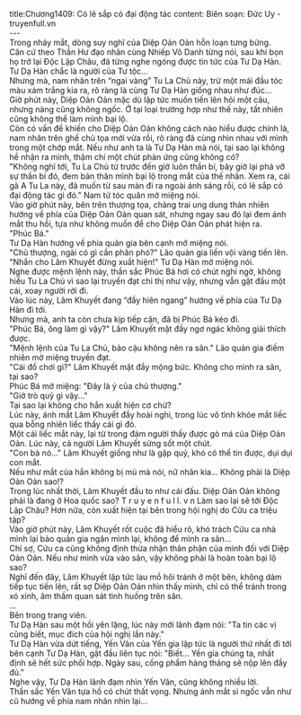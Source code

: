 title:Chương1409: Có lẽ sắp có đại động tác
content:
Biên soạn: Đức Uy - truyenfull.vn<br>---<br>Trong nháy mắt, dòng suy nghĩ của Diệp Oản Oản hỗn loạn tưng bừng.<br>Căn cứ theo Thần Hư đạo nhân cùng Nhiếp Vô Danh từng nói, sau khi bọn họ trở lại Độc Lập Châu, đã từng nghe ngóng được tin tức của Tư Dạ Hàn.<br>Tư Dạ Hàn chắc là người của Tư tộc...<br>Nhưng mà, nam nhân trên “ngai vàng” Tu La Chủ này, trừ một mái đầu tóc màu xám trắng kia ra, rõ ràng là cùng Tư Dạ Hàn giống nhau như đúc...<br>Giờ phút này, Diệp Oản Oản mặc dù lập tức muốn tiến lên hỏi một câu, nhưng nàng cũng không ngốc. Ở tại loại trường hợp như thế này, tất nhiên cũng không thể làm mình bại lộ.<br>Còn có vấn đề khiến cho Diệp Oản Oản không cách nào hiểu được chính là, nam nhân trên ghế chủ tọa mới vừa rồi, rõ ràng đã cùng nhìn nhau với mình trong một chớp mắt. Nếu như anh ta là Tư Dạ Hàn mà nói, tại sao lại không hề nhận ra mình, thậm chí một chút phản ứng cũng không có?<br>"Không nghĩ tới, Tu La Chủ từ trước đến giờ luôn thần bí, bây giờ lại phá vỡ sự thần bí đó, đem bản thân mình bại lộ trong mắt của thế nhân. Xem ra, cái gã A Tu La này, đã muốn từ sau màn đi ra ngoài ánh sáng rồi, có lẽ sắp có đại động tác gì đó." Nam tử tóc quăn mở miệng nói.<br>Vào giờ phút này, bên trên thượng tọa, chàng trai ung dung thản nhiên hướng về phía của Diệp Oản Oản quan sát, nhưng ngay sau đó lại đem ánh mắt thu hồi, tựa như không muốn để cho Diệp Oản Oản phát hiện ra.<br>"Phúc Bá."<br>Tư Dạ Hàn hướng về phía quản gia bên cạnh mở miệng nói.<br>"Chủ thượng, ngài có gì cần phân phó?" Lão quản gia liền vội vàng tiến lên.<br>"Nhắn cho Lâm Khuyết đừng xuất hiện!" Tư Dạ Hàn mở miệng nói.<br>Nghe được mệnh lệnh này, thần sắc Phúc Bá hơi có chút nghi ngờ, không hiểu Tu La Chủ vì sao lại truyền đạt chỉ thị như vậy, nhưng vẫn gật đầu một cái, xoay người rời đi.<br>Vào lúc này, Lâm Khuyết đang “đầy hiên ngang” hướng về phía của Tư Dạ Hàn đi tới.<br>Nhưng mà, anh ta còn chưa kịp tiếp cận, đã bị Phúc Bá kéo đi.<br>"Phúc Bá, ông làm gì vậy?" Lâm Khuyết mặt đầy ngơ ngác không giải thích được.<br>"Mệnh lệnh của Tu La Chủ, bảo cậu không nên ra sân." Lão quản gia điềm nhiên mở miệng truyền đạt.<br>"Cái đồ chơi gì?" Lâm Khuyết mặt đầy mộng bức. Không cho mình ra sân, tại sao?<br>Phúc Bá mở miệng: "Đây là ý của chủ thượng."<br>"Giở trò quỷ gì vậy..."<br>Tại sao lại không cho hắn xuất hiện cơ chứ?<br>Lúc này, ánh mắt Lâm Khuyết đầy hoài nghi, trong lúc vô tình khóe mắt liếc qua bỗng nhiên liếc thấy cái gì đó.<br>Một cái liếc mắt này, lại từ trong đám người thấy được gò má của Diệp Oản Oản. Lúc này, cả người Lâm Khuyết sửng sốt một chút.<br>"Con bà nó..." Lâm Khuyết giống như là gặp quỷ, khó có thể tin được, dụi dụi con mắt.<br>Nếu như mắt của hắn không bị mù mà nói, nữ nhân kia... Không phải là Diệp Oản Oản sao!?<br>Trong lúc nhất thời, Lâm Khuyết đầu to như cái đấu. Diệp Oản Oản không phải là đang ở Hoa quốc sao? T r u y e n f u l l. v n Làm sao lại sẽ tới Độc Lập Châu? Hơn nữa, còn xuất hiện tại bên trong hội nghị do Cửu ca triệu tập?<br>Vào giờ phút này, Lâm Khuyết rốt cuộc đã hiểu rõ, khó trách Cửu ca nhà mình lại bảo quản gia ngăn mình lại, không để mình ra sân…<br>Chỉ sợ, Cửu ca cũng không định thừa nhận thân phận của mình đối với Diệp Oản Oản. Nếu như mình vừa vào sân, vậy không phải là hoàn toàn bại lộ sao?<br>Nghĩ đến đây, Lâm Khuyết lập tức lau mồ hôi tránh ở một bên, không dám tiếp tục tiến lên, rất sợ Diệp Oản Oản nhìn thấy mình, chỉ có thể tránh trong xó xỉnh, âm thầm quan sát tình huống trên sân.<br>...<br>Bên trong trang viên.<br>Tư Dạ Hàn sau một hồi yên lặng, lúc này mới lãnh đạm nói: "Ta tin các vị cũng biết, mục đích của hội nghị lần này."<br>Tư Dạ Hàn vừa dứt tiếng, Yến Vân của Yến gia lập tức là người thứ nhất đi tới bên cạnh Tư Dạ Hàn, gật đầu liên tục nói: "Biết... Yến gia chúng ta, nhất định sẽ hết sức phối hợp. Ngày sau, cống phẩm hàng tháng sẽ nộp lên đầy đủ."<br>Nghe vậy, Tư Dạ Hàn lãnh đạm nhìn Yến Vân, cũng không nhiều lời.<br>Thần sắc Yến Vân tựa hồ có chút thất vọng. Nhưng ánh mắt si ngốc vẫn như cũ hướng về phía nam nhân nhìn lại...